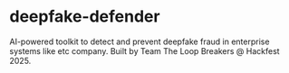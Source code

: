 # deepfake-defender
AI-powered toolkit to detect and prevent deepfake fraud in enterprise systems like etc company. Built by Team The Loop Breakers @ Hackfest 2025.
